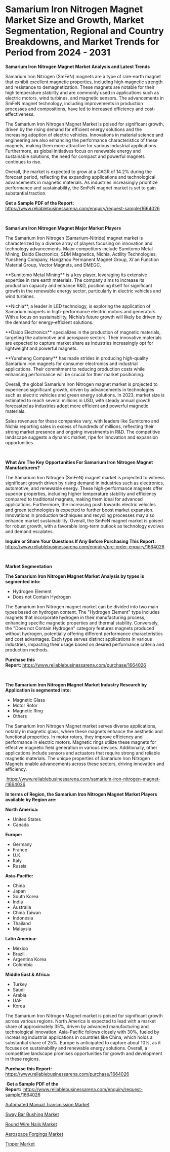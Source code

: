 <p><h1>Samarium Iron Nitrogen Magnet Market Size and Growth, Market Segmentation, Regional and Country Breakdowns, and Market Trends for Period from 2024 -  2031</h1></p><p><strong>Samarium Iron Nitrogen Magnet Market Analysis and Latest Trends</strong></p>
<p><p>Samarium Iron Nitrogen (SmFeN) magnets are a type of rare-earth magnet that exhibit excellent magnetic properties, including high magnetic strength and resistance to demagnetization. These magnets are notable for their high temperature stability and are commonly used in applications such as electric motors, wind turbines, and magnetic sensors. The advancements in SmFeN magnet technology, including improvements in production processes and compositions, have led to increased efficiency and cost-effectiveness.</p><p>The Samarium Iron Nitrogen Magnet Market is poised for significant growth, driven by the rising demand for efficient energy solutions and the increasing adoption of electric vehicles. Innovations in material science and engineering are also enhancing the performance characteristics of these magnets, making them more attractive for various industrial applications. Furthermore, as global initiatives focus on renewable energy and sustainable solutions, the need for compact and powerful magnets continues to rise.</p><p>Overall, the market is expected to grow at a CAGR of 14.2% during the forecast period, reflecting the expanding applications and technological advancements in magnetic materials. As industries increasingly prioritize performance and sustainability, the SmFeN magnet market is set to gain substantial traction.</p></p>
<p><strong>Get a Sample PDF of the Report:&nbsp;</strong> <a href="https://www.reliablebusinessarena.com/enquiry/request-sample/1664026?utm_campaign=1835&utm_medium=2&utm_source=Github&utm_content=ia&utm_term=09122024&utm_id=samarium-iron-nitrogen-magnet">https://www.reliablebusinessarena.com/enquiry/request-sample/1664026</a></p>
<p>&nbsp;</p>
<p><strong>Samarium Iron Nitrogen Magnet Major Market Players</strong></p>
<p><p>The Samarium Iron Nitrogen (Samarium-Nitride) magnet market is characterized by a diverse array of players focusing on innovation and technology advancements. Major competitors include Sumitomo Metal Mining, Daido Electronics, SDM Magnetics, Nichia, Actility Technologies, Yunsheng Company, Hangzhou Permanent Magnet Group, Xi'an Function Material Group, Vector Magnets, and DMEGC.</p><p>**Sumitomo Metal Mining** is a key player, leveraging its extensive expertise in rare earth materials. The company aims to increase its production capacity and enhance R&D, positioning itself for significant growth in the renewable energy sector, particularly in electric vehicles and wind turbines. </p><p>**Nichia**, a leader in LED technology, is exploring the application of Samarium magnets in high-performance electric motors and generators. With a focus on sustainability, Nichia’s future growth will likely be driven by the demand for energy-efficient solutions.</p><p>**Daido Electronics** specializes in the production of magnetic materials, targeting the automotive and aerospace sectors. Their innovative materials are expected to capture market share as industries increasingly opt for lightweight and powerful magnets.</p><p>**Yunsheng Company** has made strides in producing high-quality Samarium iron magnets for consumer electronics and industrial applications. Their commitment to reducing production costs while enhancing performance will be crucial for their market positioning.</p><p>Overall, the global Samarium Iron Nitrogen magnet market is projected to experience significant growth, driven by advancements in technologies such as electric vehicles and green energy solutions. In 2023, market size is estimated to reach several millions in USD, with steady annual growth forecasted as industries adopt more efficient and powerful magnetic materials.</p><p>Sales revenues for these companies vary, with leaders like Sumitomo and Nichia reporting sales in excess of hundreds of millions, reflecting their strong market presence and ongoing investments in R&D. The competitive landscape suggests a dynamic market, ripe for innovation and expansion opportunities.</p></p>
<p>&nbsp;</p>
<p><strong>What Are The Key Opportunities For Samarium Iron Nitrogen Magnet Manufacturers?</strong></p>
<p><p>The Samarium Iron Nitrogen (SmFeN) magnet market is projected to witness significant growth driven by rising demand in industries such as electronics, automotive, and renewable energy. These high-performance magnets offer superior properties, including higher temperature stability and efficiency compared to traditional magnets, making them ideal for advanced applications. Furthermore, the increasing push towards electric vehicles and green technologies is expected to further boost market expansion. Innovations in production techniques and recycling processes may also enhance market sustainability. Overall, the SmFeN magnet market is poised for robust growth, with a favorable long-term outlook as technology evolves and demand escalates.</p></p>
<p><strong>Inquire or Share Your Questions If Any Before Purchasing This Report:</strong> <a href="https://www.reliablebusinessarena.com/enquiry/pre-order-enquiry/1664026?utm_campaign=1835&utm_medium=2&utm_source=Github&utm_content=ia&utm_term=09122024&utm_id=samarium-iron-nitrogen-magnet">https://www.reliablebusinessarena.com/enquiry/pre-order-enquiry/1664026</a></p>
<p>&nbsp;</p>
<p><strong>Market Segmentation</strong></p>
<p><strong>The Samarium Iron Nitrogen Magnet Market Analysis by types is segmented into:</strong></p>
<p><ul><li>Hydrogen Element</li><li>Does not Contain Hydrogen</li></ul></p>
<p><p>The Samarium Iron Nitrogen magnet market can be divided into two main types based on hydrogen content. The "Hydrogen Element" type includes magnets that incorporate hydrogen in their manufacturing process, enhancing specific magnetic properties and thermal stability. Conversely, the "Does not Contain Hydrogen" category features magnets produced without hydrogen, potentially offering different performance characteristics and cost advantages. Each type serves distinct applications in various industries, impacting their usage based on desired performance criteria and production methods.</p></p>
<p><strong>Purchase this Report:&nbsp;</strong><a href="https://www.reliablebusinessarena.com/purchase/1664026?utm_campaign=1835&utm_medium=2&utm_source=Github&utm_content=ia&utm_term=09122024&utm_id=samarium-iron-nitrogen-magnet">https://www.reliablebusinessarena.com/purchase/1664026</a></p>
<p>&nbsp;</p>
<p><strong>The Samarium Iron Nitrogen Magnet Market Industry Research by Application is segmented into:</strong></p>
<p><ul><li>Magnetic Glass</li><li>Motor Rotor</li><li>Magnetic Ring</li><li>Others</li></ul></p>
<p><p>The Samarium Iron Nitrogen Magnet market serves diverse applications, notably in magnetic glass, where these magnets enhance the aesthetic and functional properties. In motor rotors, they improve efficiency and performance in electric motors. Magnetic rings utilize these magnets for effective magnetic field generation in various devices. Additionally, other applications include sensors and actuators that require strong and reliable magnetic materials. The unique properties of Samarium Iron Nitrogen Magnets enable advancements across these sectors, driving innovation and efficiency.</p></p>
<p><a href="https://www.reliablebusinessarena.com/samarium-iron-nitrogen-magnet-r1664026?utm_campaign=1835&utm_medium=2&utm_source=Github&utm_content=ia&utm_term=09122024&utm_id=samarium-iron-nitrogen-magnet">&nbsp;https://www.reliablebusinessarena.com/samarium-iron-nitrogen-magnet-r1664026</a></p>
<p><strong>In terms of Region, the Samarium Iron Nitrogen Magnet Market Players available by Region are:</strong></p>
<p>
    <p> <strong> North America: </strong>
        <ul>
            <li>United States</li>
            <li>Canada</li>
        </ul>
        </p> 
    <p> <strong> Europe: </strong>
        <ul>
            <li>Germany</li>
            <li>France</li>
            <li>U.K.</li>
            <li>Italy</li>
            <li>Russia</li>
        </ul>
        </p> 
    <p> <strong> Asia-Pacific: </strong>
        <ul>
            <li>China</li>
            <li>Japan</li>
            <li>South Korea</li>
            <li>India</li>
            <li>Australia</li>
            <li>China Taiwan</li>
            <li>Indonesia</li>
            <li>Thailand</li>
            <li>Malaysia</li>
        </ul>
        </p> 
    <p> <strong> Latin America: </strong>
        <ul>
            <li>Mexico</li>
            <li>Brazil</li>
            <li>Argentina Korea</li>
            <li>Colombia</li>
        </ul>
        </p> 
    <p> <strong> Middle East & Africa: </strong>
        <ul>
            <li>Turkey</li>
            <li>Saudi</li>
            <li>Arabia</li>
            <li>UAE</li>
            <li>Korea</li>
        </ul>
    </p>
    </p>
<p><p>The Samarium Iron Nitrogen Magnet market is poised for significant growth across various regions. North America is expected to lead with a market share of approximately 35%, driven by advanced manufacturing and technological innovation. Asia-Pacific follows closely with 30%, fueled by increasing industrial applications in countries like China, which holds a substantial share of 25%. Europe is anticipated to capture about 10%, as it focuses on sustainability and renewable energy solutions. Overall, a competitive landscape promises opportunities for growth and development in these regions.</p></p>
<p><strong>Purchase this Report: </strong><a href="https://www.reliablebusinessarena.com/purchase/1664026?utm_campaign=1835&utm_medium=2&utm_source=Github&utm_content=ia&utm_term=09122024&utm_id=samarium-iron-nitrogen-magnet">https://www.reliablebusinessarena.com/purchase/1664026</a></p>
<p>&nbsp;<strong>Get a Sample PDF of the Report:&nbsp;&nbsp;</strong><a href="https://www.reliablebusinessarena.com/enquiry/request-sample/1664026?utm_campaign=1835&utm_medium=2&utm_source=Github&utm_content=ia&utm_term=09122024&utm_id=samarium-iron-nitrogen-magnet">https://www.reliablebusinessarena.com/enquiry/request-sample/1664026</a></p>
<p><strong></strong></p>
<p><p><a href="https://www.linkedin.com/pulse/comprehensive-study-automated-manual-transmission-market-projected-mkvqf?utm_campaign=1835&utm_medium=2&utm_source=Github&utm_content=ia&utm_term=09122024&utm_id=samarium-iron-nitrogen-magnet">Automated Manual Transmission Market</a></p><p><a href="https://www.linkedin.com/pulse/sway-bar-bushing-market-analysis-application-sale-volume-xepmf?utm_campaign=1835&utm_medium=2&utm_source=Github&utm_content=ia&utm_term=09122024&utm_id=samarium-iron-nitrogen-magnet">Sway Bar Bushing Market</a></p><p><a href="https://www.linkedin.com/pulse/market-report-clarion-insight-bvrmf?utm_campaign=1835&utm_medium=2&utm_source=Github&utm_content=ia&utm_term=09122024&utm_id=samarium-iron-nitrogen-magnet">Round Wire Nails Market</a></p><p><a href="https://www.linkedin.com/pulse/detailed-analysis-aerospace-forgings-market-decision-making-explf?utm_campaign=1835&utm_medium=2&utm_source=Github&utm_content=ia&utm_term=09122024&utm_id=samarium-iron-nitrogen-magnet">Aerospace Forgings Market</a></p><p><a href="https://www.linkedin.com/pulse/comprehensive-tipper-market-size-report-2024-2031-application-saq3f?utm_campaign=1835&utm_medium=2&utm_source=Github&utm_content=ia&utm_term=09122024&utm_id=samarium-iron-nitrogen-magnet">Tipper Market</a></p></p>